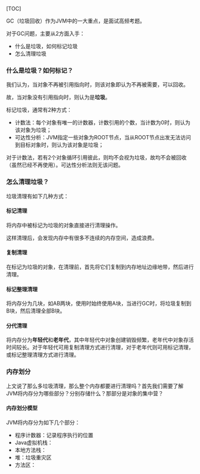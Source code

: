 [TOC]

GC（垃圾回收）作为JVM中的一大重点，是面试高频考题。 

对于GC问题，主要从2方面入手：

- 什么是垃圾，如何标记垃圾
- 怎么清理垃圾

### 什么是垃圾？如何标记？

我们认为，当对象不再被引用指向时，则该对象即认为不再被需要，可以回收。 

故，当对象没有引用指向时，则认为是**垃圾**。 

标记垃圾，通常有2种方式： 

- 计数法：每个对象有唯一的计数器，计数引用的个数，当计数为0时，则认为该对象为垃圾；
- 可达性分析：JVM指定一些对象为ROOT节点，当从ROOT节点出发无法访问到目标对象时，则认为该对象是垃圾；

对于计数法，若有2个对象循环引用彼此，则均不会视为垃圾，故均不会被回收（虽然已经不再使用）。可达性分析法则无该问题。



### 怎么清理垃圾？

垃圾清理有如下几种方式：

#### 标记清理

将内存中被标记为垃圾的对象直接进行清理操作。 

这样清理后，会发现内存中有很多不连续的内存空间，造成浪费。

#### 复制清理

在标记为垃圾的对象，在清理前，首先将它们复制到内存地址边缘地带，然后进行清理。 

#### 标记整理清理

将内存分为几块，如AB两块，使用时始终使用A块，当进行GC时，将垃圾复制到B块，然后清理全部B块。 

#### 分代清理

将内存分为**年轻代**和**老年代**，其中年轻代中对象创建销毁频繁，老年代中对象存活时间较长。对于年轻代可用复制清理方式进行清理，对于老年代则可用标记清理，或标记整理清理方式进行清理。



### 内存划分

上文说了那么多垃圾清理，那么整个内存都要进行清理吗？首先我们需要了解JVM将内存分为哪些部分？分别存储什么？那部分是对象的集中营？

#### 内存划分模型

JVM将内存分为如下几个部分：

- 程序计数器：记录程序执行的位置
- Java虚拟机栈：
- 本地方法栈：
- 堆：垃圾重灾区
- 方法区：